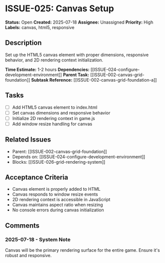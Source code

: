 # ISSUE-025: Canvas Setup

**Status:** Open
**Created:** 2025-07-18
**Assignee:** Unassigned
**Priority:** High
**Labels:** canvas, html5, responsive

## Description
Set up the HTML5 canvas element with proper dimensions, responsive behavior, and 2D rendering context initialization.

**Time Estimate:** 1-2 hours
**Dependencies:** [[ISSUE-024-configure-development-environment]]
**Parent Task:** [[ISSUE-002-canvas-grid-foundation]]
**Subtask Reference:** [[ISSUE-002-canvas-grid-foundation-a]]

## Tasks
- [ ] Add HTML5 canvas element to index.html
- [ ] Set canvas dimensions and responsive behavior
- [ ] Initialize 2D rendering context in game.js
- [ ] Add window resize handling for canvas

## Related Issues
- Parent: [[ISSUE-002-canvas-grid-foundation]]
- Depends on: [[ISSUE-024-configure-development-environment]]
- Blocks: [[ISSUE-026-grid-rendering-system]]

## Acceptance Criteria
- Canvas element is properly added to HTML
- Canvas responds to window resize events
- 2D rendering context is accessible in JavaScript
- Canvas maintains aspect ratio when resizing
- No console errors during canvas initialization

## Comments
### 2025-07-18 - System Note
Canvas will be the primary rendering surface for the entire game. Ensure it's robust and responsive.